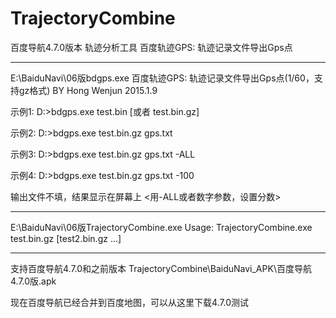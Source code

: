 # TrajectoryCombine
百度导航4.7.0版本 轨迹分析工具  百度轨迹GPS: 轨迹记录文件导出Gps点

***
E:\BaiduNavi\06版bdgps.exe
百度轨迹GPS: 轨迹记录文件导出Gps点(1/60，支持gz格式) BY Hong Wenjun 2015.1.9

示例1: D:\>bdgps.exe  test.bin [或者 test.bin.gz]

示例2: D:\>bdgps.exe  test.bin.gz  gps.txt

示例3: D:\>bdgps.exe  test.bin.gz  gps.txt  -ALL

示例4: D:\>bdgps.exe  test.bin.gz  gps.txt  -100


输出文件不填，结果显示在屏幕上  <用-ALL或者数字参数，设置分数>
***
E:\BaiduNavi\06版TrajectoryCombine.exe
Usage: TrajectoryCombine.exe  test.bin.gz  [test2.bin.gz ...]
***
支持百度导航4.7.0和之前版本
TrajectoryCombine\BaiduNavi_APK\百度导航4.7.0版.apk

现在百度导航已经合并到百度地图，可以从这里下载4.7.0测试
